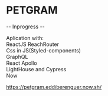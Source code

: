 # PETGRAM

-- Inprogress --

Aplication with:  
ReactJS
ReachRouter  
Css in JS(Styled-components)  
GraphQL  
React Apollo  
LightHouse and Cypress   
Now  

https://petgram.eddiberenguer.now.sh/
